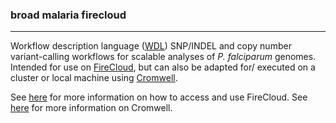 ### broad malaria firecloud 
------- 

Workflow description language ([WDL](https://software.broadinstitute.org/wdl/)) SNP/INDEL and copy number variant-calling workflows for scalable analyses of *P. falciparum* genomes. Intended
for use on [FireCloud](https://portal.firecloud.org), but can also be adapted for/ executed on a cluster or local machine using [Cromwell](https://github.com/broadinstitute/cromwell).  

See [here](https://software.broadinstitute.org/firecloud/) for more information on how to access and use FireCloud. See [here](http://cromwell.readthedocs.io/en/develop/) for more information
on Cromwell.

